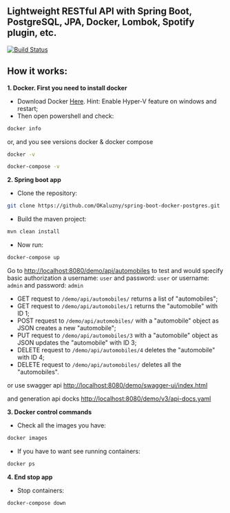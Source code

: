 
## Lightweight RESTful API with Spring Boot, PostgreSQL, JPA, Docker, Lombok, Spotify plugin, etc.

[![Build Status](https://travis-ci.org/OKaluzny/spring-boot-docker-postgres.svg?branch=master)](https://travis-ci.org/OKaluzny/spring-boot-docker-postgres)

## How it works:
**1. Docker. First you need to install docker**
* Download Docker [Here](https://docs.docker.com/docker-for-windows/install/). Hint: Enable Hyper-V feature on windows and restart;
* Then open powershell and check:
```bash
docker info
```
or, and you see versions docker & docker compose
```bash
docker -v
```
```bash
docker-compose -v
```
**2. Spring boot app**
* Clone the repository:
```bash
git clone https://github.com/OKaluzny/spring-boot-docker-postgres.git
```
* Build the maven project:
```bash
mvn clean install
```
* Now run:
```bash
docker-compose up
```
Go to [http://localhost:8080/demo/api/automobiles](http://localhost:8080/demo/api/automobiles) to test and would specify basic authorization a username: `user` and password: `user` or username: `admin` and password: `admin`

* GET request to `/demo/api/automobiles/` returns a list of "automobiles";
* GET request to `/demo/api/automobiles/1` returns the "automobile" with ID 1;
* POST request to `/demo/api/automobiles/` with a "automobile" object as JSON creates a new "automobile";
* PUT request to `/demo/api/automobiles/3` with a "automobile" object as JSON updates the "automobile" with ID 3;
* DELETE request to `/demo/api/automobiles/4` deletes the "automobile" with ID 4;
* DELETE request to `/demo/api/automobiles/` deletes all the "automobiles".

or use swagger api [http://localhost:8080/demo/swagger-ui/index.html](http://localhost:8080/demo/swagger-ui/index.html)

and generation api docks [http://localhost:8080/demo/v3/api-docs.yaml](http://localhost:8080/demo/v3/api-docs.yaml)

**3. Docker control commands**
* Check all the images you have:
```bash
docker images
```
* If you have to want see running containers:
```bash
docker ps
```
**4. End stop app**
*  Stop containers:
```bash
docker-compose down
```



